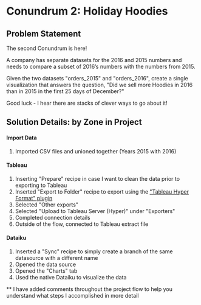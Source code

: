# Conundrum 2: Holiday Hoodies
## Problem Statement
The second Conundrum is here!

A company has separate datasets for the 2016 and 2015 numbers and needs to compare a subset of 2016’s numbers with the numbers from 2015.

Given the two datasets "orders_2015" and "orders_2016", create a single visualization that answers the question, "Did we sell more Hoodies in 2016 than in 2015 in the first 25 days of December?"

Good luck - I hear there are stacks of clever ways to go about it!

## Solution Details: by Zone in Project
#### Import Data
1. Imported CSV files and unioned together (Years 2015 with 2016)

#### Tableau
1. Inserting "Prepare" recipe in case I want to clean the data prior to exporting to Tableau
2. Inserted "Export to Folder" recipe to export using the ["Tableau Hyper Format" plugin](https://www.dataiku.com/product/plugins/tableau-hyper-export)
3. Selected "Other exports"
4. Selected "Upload to Tableau Server (Hyper)" under "Exporters"
5. Completed connection details
6. Outside of the flow, connected to Tableau extract file

#### Dataiku
1. Inserted a "Sync" recipe to simply create a branch of the same datasource with a different name
2. Opened the data source
3. Opened the "Charts" tab
4. Used the native Dataiku to visualize the data

** I have added comments throughout the project flow to help you understand what steps I accomplished in more detail
